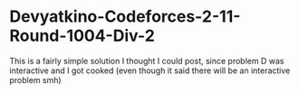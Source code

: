 # Devyatkino-Codeforces-2-11-Round-1004-Div-2
This is a fairly simple solution I thought I could post, since problem D was interactive and I got cooked (even though it said there will be an interactive problem smh)
